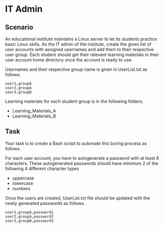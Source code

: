 # IT Admin

## Scenario

An educational institute maintains a Linux server to let its students practice basic Linux skills. As the IT admin of the institute, create the given list of user accounts with assigned usernames and add them to their respective user group. Each student should get their relevant learning materials in their user account home directory once the account is ready to use.

Usernames and their respective group name is given in UserList.txt as follows.
```
user1,groupA
user2,groupA
user3,groupB
```

Learning materials for each student group is in the following folders.
- Learning_Materials_A
- Learning_Materials_B

## Task

Your task is to create a Bash script to automate this boring process as follows.

For each user account, you have to autogenerate a password with at least 8 characters. These autogenerated passwords should have minimum 2 of the following 4 different character types
- uppercase
- lowercase
- numbers

Once the users are created, UserList.txt file should be updated with the newly generated passwords as follows.
```
user1,groupA,password1
user2,groupA,password2
user3,groupB,password3
```